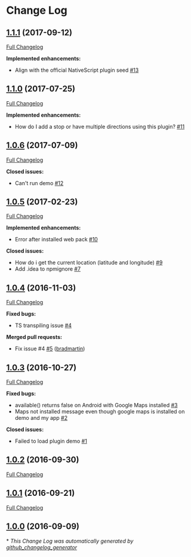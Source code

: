 # Change Log

## [1.1.1](https://github.com/EddyVerbruggen/nativescript-directions/tree/1.1.0) (2017-09-12)
[Full Changelog](https://github.com/EddyVerbruggen/nativescript-directions/compare/1.1.0...1.1.1)

**Implemented enhancements:**

- Align with the official NativeScript plugin seed [\#13](https://github.com/EddyVerbruggen/nativescript-directions/issues/13)

## [1.1.0](https://github.com/EddyVerbruggen/nativescript-directions/tree/1.1.0) (2017-07-25)
[Full Changelog](https://github.com/EddyVerbruggen/nativescript-directions/compare/1.0.6...1.1.0)

**Implemented enhancements:**

- How do I add a stop or have multiple directions using this plugin? [\#11](https://github.com/EddyVerbruggen/nativescript-directions/issues/11)

## [1.0.6](https://github.com/EddyVerbruggen/nativescript-directions/tree/1.0.6) (2017-07-09)
[Full Changelog](https://github.com/EddyVerbruggen/nativescript-directions/compare/1.0.5...1.0.6)

**Closed issues:**

- Can't run demo [\#12](https://github.com/EddyVerbruggen/nativescript-directions/issues/12)

## [1.0.5](https://github.com/EddyVerbruggen/nativescript-directions/tree/1.0.5) (2017-02-23)
[Full Changelog](https://github.com/EddyVerbruggen/nativescript-directions/compare/1.0.4...1.0.5)

**Implemented enhancements:**

- Error after installed web pack [\#10](https://github.com/EddyVerbruggen/nativescript-directions/issues/10)

**Closed issues:**

- How do i get the current location \(latitude and longitude\) [\#9](https://github.com/EddyVerbruggen/nativescript-directions/issues/9)
- Add .idea to npmignore [\#7](https://github.com/EddyVerbruggen/nativescript-directions/issues/7)

## [1.0.4](https://github.com/EddyVerbruggen/nativescript-directions/tree/1.0.4) (2016-11-03)
[Full Changelog](https://github.com/EddyVerbruggen/nativescript-directions/compare/1.0.3...1.0.4)

**Fixed bugs:**

- TS transpiling issue [\#4](https://github.com/EddyVerbruggen/nativescript-directions/issues/4)

**Merged pull requests:**

- Fix issue \#4 [\#5](https://github.com/EddyVerbruggen/nativescript-directions/pull/5) ([bradmartin](https://github.com/bradmartin))

## [1.0.3](https://github.com/EddyVerbruggen/nativescript-directions/tree/1.0.3) (2016-10-27)
[Full Changelog](https://github.com/EddyVerbruggen/nativescript-directions/compare/1.0.2...1.0.3)

**Fixed bugs:**

- available\(\) returns false on Android with Google Maps installed [\#3](https://github.com/EddyVerbruggen/nativescript-directions/issues/3)
- Maps not installed message even though google maps is installed on demo and my app [\#2](https://github.com/EddyVerbruggen/nativescript-directions/issues/2)

**Closed issues:**

- Failed to load plugin demo [\#1](https://github.com/EddyVerbruggen/nativescript-directions/issues/1)

## [1.0.2](https://github.com/EddyVerbruggen/nativescript-directions/tree/1.0.2) (2016-09-30)
[Full Changelog](https://github.com/EddyVerbruggen/nativescript-directions/compare/1.0.1...1.0.2)

## [1.0.1](https://github.com/EddyVerbruggen/nativescript-directions/tree/1.0.1) (2016-09-21)
[Full Changelog](https://github.com/EddyVerbruggen/nativescript-directions/compare/1.0.0...1.0.1)

## [1.0.0](https://github.com/EddyVerbruggen/nativescript-directions/tree/1.0.0) (2016-09-09)


\* *This Change Log was automatically generated by [github_changelog_generator](https://github.com/skywinder/Github-Changelog-Generator)*
